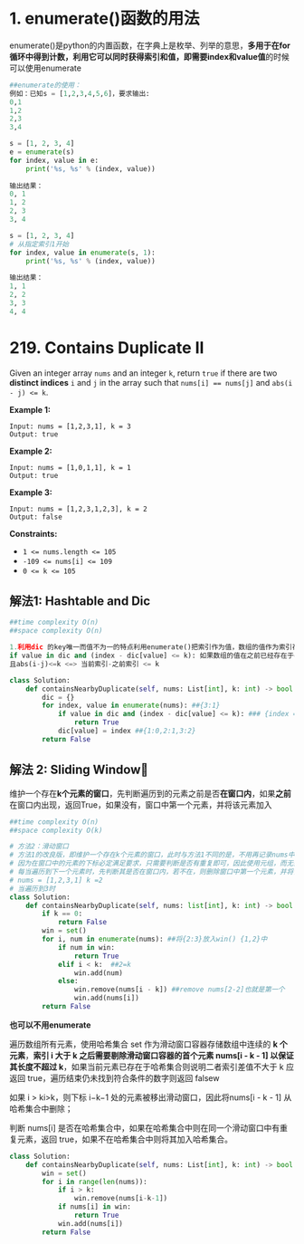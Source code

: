 # 1. enumerate()函数的用法

enumerate()是python的内置函数，在字典上是枚举、列举的意思，**多用于在for循环中得到计数，利用它可以同时获得索引和值，**即需要**index和value值**的时候可以使用enumerate



```python
##enumerate的使用：
例如：已知s = [1,2,3,4,5,6]，要求输出:
0,1
1,2
2,3
3,4

s = [1, 2, 3, 4]
e = enumerate(s)
for index, value in e:
    print('%s, %s' % (index, value))
    
输出结果：
0, 1
1, 2
2, 3
3, 4

s = [1, 2, 3, 4]
# 从指定索引1开始
for index, value in enumerate(s, 1):
    print('%s, %s' % (index, value))
 
输出结果：
1, 1
2, 2
3, 3
4, 4
```



# 219. Contains Duplicate II 

Given an integer array `nums` and an integer `k`, return `true` if there are two **distinct indices** `i` and `j` in the array such that `nums[i] == nums[j]` and `abs(i - j) <= k`.

 

**Example 1:**

```
Input: nums = [1,2,3,1], k = 3
Output: true
```

**Example 2:**

```
Input: nums = [1,0,1,1], k = 1
Output: true
```

**Example 3:**

```
Input: nums = [1,2,3,1,2,3], k = 2
Output: false
```

 

**Constraints:**

- `1 <= nums.length <= 105`
- `-109 <= nums[i] <= 109`
- `0 <= k <= 105`



## 解法1: Hashtable and Dic

```python
##time complexity O(n)
##space complexity O(n)

1.利用dic 的key唯一而值不为一的特点利用enumerate()把索引作为值，数组的值作为索引存储到dic里，并通过：
if value in dic and (index - dic[value] <= k): 如果数组的值在之前已经存在于dic中（key存在），
且abs(i-j)<=k <=> 当前索引-之前索引 <= k 

class Solution:
    def containsNearbyDuplicate(self, nums: List[int], k: int) -> bool:
        dic = {}
        for index, value in enumerate(nums): ##{3:1}
            if value in dic and (index - dic[value] <= k): ### {index == 3 and dic[value]= dic[1] ==0 3-0<=k
                return True
            dic[value] = index ##{1:0,2:1,3:2}
        return False
```



## 解法 2: Sliding Window

维护一个存在**k个元素的窗口**，先判断遍历到的元素之前是否**在窗口内**，如果**之前**在窗口内出现，返回True，如果没有，窗口中第一个元素，并将该元素加入

```python
##time complexity O(n)
##space complexity O(k)

# 方法2：滑动窗口
# 方法1的改良版，即维护一个存在k个元素的窗口，此时与方法1不同的是，不用再记录nums中某个数最近一次出现的下标，
# 因为在窗口中的元素的下标必定满足要求，只需要判断是否有重复即可，因此使用元组，而无需再使用字典
# 每当遍历到下一个元素时，先判断其是否在窗口内，若不在，则删除窗口中第一个元素，并将该元素加入
# nums = [1,2,3,1] k =2
# 当遍历到3时
class Solution:
    def containsNearbyDuplicate(self, nums: list[int], k: int) -> bool:
        if k == 0:
            return False
        win = set()
        for i, num in enumerate(nums): ##将{2:3}放入win() {1,2}中
            if num in win:
                return True
            elif i < k:  ##2=k
                win.add(num)
            else:  
                win.remove(nums[i - k]) ##remove nums[2-2]也就是第一个
                win.add(nums[i])
        return False
```

**也可以不用enumerate**

遍历数组所有元素，使用哈希集合 set 作为滑动窗口容器存储数组中连续的 **k 个元素**，**索引 i 大于 k 之后需要剔除滑动窗口容器的首个元素 nums[i - k - 1] 以保证其长度不超过 k**，如果当前元素已存在于哈希集合则说明二者索引差值不大于 k 应返回 true，遍历结束仍未找到符合条件的数字则返回 falsew

如果 i > ki>k，则下标 i−k−1 处的元素被移出滑动窗口，因此将nums[i - k - 1] 从哈希集合中删除；

判断 nums[i] 是否在哈希集合中，如果在哈希集合中则在同一个滑动窗口中有重复元素，返回 true，如果不在哈希集合中则将其加入哈希集合。

```python
class Solution:
    def containsNearbyDuplicate(self, nums: List[int], k: int) -> bool:
        win = set()
        for i in range(len(nums)):         
            if i > k:
                win.remove(nums[i-k-1])
            if nums[i] in win:
                return True 
            win.add(nums[i])
        return False
```

